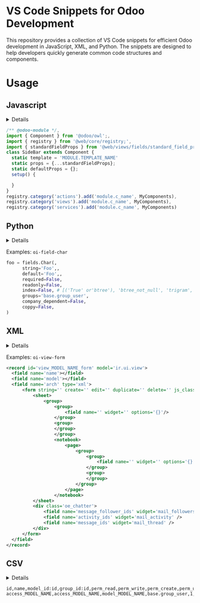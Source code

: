 # VS Code Snippets for Odoo Development

This repository provides a collection of VS Code snippets for efficient Odoo development in JavaScript, XML, and Python. The snippets are designed to help developers quickly generate common code structures and components.

# Usage

## Javascript

<details>

| Prefix | Description    |
| ------ | -------------- |
| `cl`   | Console log.   |
| `f`    | Function.      |
| `af`   | Arow Function. |

| Prefix                  | Description                                   |
| ----------------------- | --------------------------------------------- |
| `oi-templates`          | Creates templates OWL.                        |
| `oi-component`          | Creates an import for OWL components in Odoo. |
| `oi-lifecyle`           | Imports OWL component lifecycle methods.      |
| `oi-registry`           | Imports the OWL registry.                     |
| `oi-translate`          | Imports the OWL translation function.         |
| `oi-memoize`            | Imports the memoize function.                 |
| `oi-browser`            | Imports the OWL browser utility.              |
| `oi-lifecyle-hooks`     | Imports lifecycle hooks.                      |
| `oi-other-hooks`        | Imports Utils hooks.                          |
| `oi-hooks-owst`         | onWillStart hook for async setup.             |
| `oi-hooks-owr`          | onWillRender hook for pre-render actions.     |
| `oi-hooks-or`           | onRendered hook for post-render actions.      |
| `oi-hooks-omt`          | onMounted hook for component mount actions.   |
| `oi-hooks-oup`          | onWillUpdateProps hook for prop updates.      |
| `oi-hooks-owp`          | onWillPatch hook before DOM patching.         |
| `oi-hooks-op`           | onPatched hook after DOM patching.            |
| `oi-hooks-owum`         | onWillUnmount hook before component unmounts. |
| `oi-hooks-owdt`         | onWillDestroy hook before component cleanup.  |
| `oi-hooks-oe`           | onError hook for error handling.              |
| `.....................` | ....................                          |

</details>

```javascript
/** @odoo-module */,
import { Component } from '@odoo/owl';,
import { registry } from '@web/core/registry;',
import { standardFieldProps } from '@web/views/fields/standard_field_props';,
class SideBar extends Component {
  static template = 'MODULE.TEMPLATE_NAME'
  static props = {...standardFieldProps};
  static defaultProps = {};
  setup() {

  }
}
registry.category('actions').add('module.c_name', MyComponents),
registry.category('views').add('module.c_name', MyComponents),
registry.category('services').add('module.c_name', MyComponents)
```

## Python

<details>

| Prefix                            | Description                           |
| --------------------------------- | ------------------------------------- |
| `oi-manifest`                     | Odoo import manifest content          |
| `oi-init`                         | Odoo import manifest content.         |
| `oi-class-model`                  | Odoo import model class template.     |
| `oi-class-transient`              | Odoo import model transient template. |
| `oi-class-abtract`                | Odoo import model abtract template.   |
| `oi-method-{create,write,unlink}` | Create function.                      |
| `oi-method-compute-display-name`  | Display name function.                |
| `oi-depends`                      | Depends Decoration.                   |
| `oi-onchange`                     | Onchange Decoration.                  |
| `oi-field-char`                   | Char field.                           |
| `oi-field-boolean`                | Boolean field.                        |
| `oi-field-integer`                | Integer field.                        |
| `oi-field-float`                  | Float field.                          |
| `oi-field-binary`                 | Binary field.                         |
| `oi-field-html`                   | HTMl field.                           |
| `oi-field-image`                  | Image field.                          |
| `oi-field-monetary`               | Monetary field.                       |
| `oi-field-selection`              | Selection field.                      |
| `oi-field-add-selection`          | Add Selection field.                  |
| `oi-field-text`                   | Text field.                           |
| `oi-field-m2o`                    | Many2one field.                       |
| `oi-field-o2m`                    | One2many field.                       |
| `oi-field-m2m`                    | Many2many field.                      |
| `oi-field-reference`              | Reference field.                      |
| `oi-field-m2o-reference`          | Many2oneReference field.              |
| `oi-field-m2o-related`            | Related field.                        |
| `.....................`           | ....................                  |

</details>

Examples: `oi-field-char`

```python
foo = fields.Char(,
      string='Foo',,
      default='Foo',,
      required=False,
      readonly=False,
      index=False, # [('True' or'btree'), 'btree_not_null', 'trigram', ('None' or 'False')],
      groups='base.group_user',
      company_dependent=False,
      coppy=False,
)
```

## XML

<details>

| Prefix                  | Description                                      |
| ----------------------- | ------------------------------------------------ |
| `oi-view-*`             | Odoo import view ['form','tree','kanban',...]    |
| `oi-action-*`           | Odoo import action ['window','client', 'server'] |
| `.....................` | ....................                             |

</details>

Examples: `oi-view-form`

```xml
<record id='view_MODEL_NAME_form' model='ir.ui.view'>
  <field name='name'></field>
  <field name='model'></field>
  <field name='arch' type='xml'>
      <form string='' create='' edit='' duplicate='' delete='' js_class='' disable_autofocus='1' banner_route='/module/banner'>
          <sheet>
              <group>
                  <group>
                      <field name='' widget='' options='{}'/>
                  </group>
                  <group>
                  </group>
                  </group>
                  <notebook>
                      <page>
                          <group>
                              <group>
                                  <field name='' widget='' options='{}'/>
                              </group>
                              <group>
                              </group>
                          </group>
                      </page>
                  </notebook>
          </sheet>
          <div class='oe_chatter'>
              <field name='message_follower_ids' widget='mail_followers' />
              <field name='activity_ids' widget='mail_activity' />
              <field name='message_ids' widget='mail_thread' />
          </div>
      </form>
  </field>
</record>
```

## CSV

<details>

| Prefix    | Description     |
| --------- | --------------- |
| `oi-odoo` | Odoo import CSV |

</details>

```csv
id,name,model_id:id,group_id:id,perm_read,perm_write,perm_create,perm_unlink
access_MODEL_NAME,access_MODEL_NAME,model_MODEL_NAME,base.group_user,1,0,0,0
```
